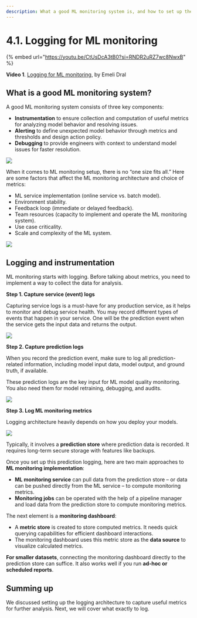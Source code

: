 ```yaml
---
description: What a good ML monitoring system is, and how to set up the logging architecture to capture metrics for further analysis.
---
```


# 4.1. Logging for ML monitoring

{% embed url="https://youtu.be/CtUsDcA3tB0?si=RNDR2uRZ7wc8NwxB" %}

**Video 1**. [Logging for ML monitoring](https://youtu.be/CtUsDcA3tB0?si=RNDR2uRZ7wc8NwxB), by Emeli Dral

## What is a good ML monitoring system?
A good ML monitoring system consists of three key components:
* **Instrumentation** to ensure collection and computation of useful metrics for analyzing model behavior and resolving issues.
* **Alerting** to define unexpected model behavior through metrics and thresholds and design action policy.
* **Debugging** to provide engineers with context to understand model issues for faster resolution.

![](<../../../images/2023110\_course\_module4\_fin.004-min.png>)

When it comes to ML monitoring setup, there is no “one size fits all.” Here are some factors that affect the ML monitoring architecture and choice of metrics:
* ML service implementation (online service vs. batch model).
* Environment stability.
* Feedback loop (immediate or delayed feedback).
* Team resources (capacity to implement and operate the ML monitoring system).
* Use case criticality.
* Scale and complexity of the ML system.

![](<../../../images/2023110\_course\_module4\_fin.005-min.png>)

## Logging and instrumentation

ML monitoring starts with logging. Before talking about metrics, you need to implement a way to collect the data for analysis. 

**Step 1. Capture service (event) logs**

Capturing service logs is a must-have for any production service, as it helps to monitor and debug service health. You may record different types of events that happen in your service. One will be the prediction event when the service gets the input data and returns the output. 

![](<../../../images/2023110\_course\_module4\_fin.008-min.png>)

**Step 2. Capture prediction logs**

When you record the prediction event, make sure to log all prediction-related information, including model input data, model output, and ground truth, if available. 

These prediction logs are the key input for ML model quality monitoring. You also need them for model retraining, debugging, and audits.

![](<../../../images/2023110\_course\_module4\_fin.009-min.png>)

**Step 3. Log ML monitoring metrics**

Logging architecture heavily depends on how you deploy your models.

![](<../../../images/2023110\_course\_module4\_fin.012-min.png>)

Typically, it involves a **prediction store** where prediction data is recorded. It requires long-term secure storage with features like backups.

Once you set up this prediction logging, here are two main approaches to **ML monitoring implementation**:
* **ML monitoring service** can pull data from the prediction store – or data can be pushed directly from the ML service – to compute monitoring metrics. 
* **Monitoring jobs** can be operated with the help of a pipeline manager and load data from the prediction store to compute monitoring metrics.

The next element is a **monitoring dashboard**:
* A **metric store** is created to store computed metrics. It needs quick querying capabilities for efficient dashboard interactions.
* The monitoring dashboard uses this metric store as the **data source** to visualize calculated metrics.

**For smaller datasets**, connecting the monitoring dashboard directly to the prediction store can suffice. It also works well if you run **ad-hoc or scheduled reports**.

## Summing up
We discussed setting up the logging architecture to capture useful metrics for further analysis. Next, we will cover what exactly to log.
